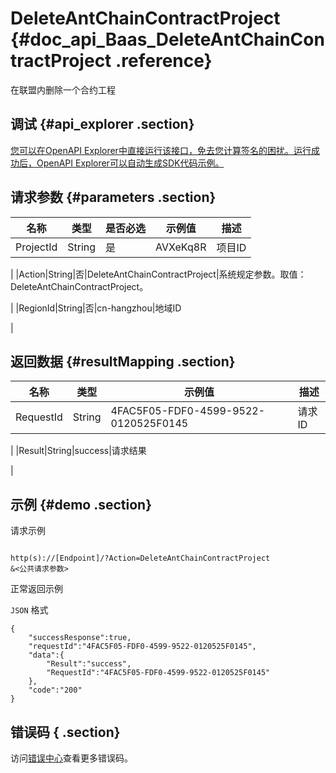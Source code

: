 # DeleteAntChainContractProject {#doc_api_Baas_DeleteAntChainContractProject .reference}

在联盟内删除一个合约工程

## 调试 {#api_explorer .section}

[您可以在OpenAPI Explorer中直接运行该接口，免去您计算签名的困扰。运行成功后，OpenAPI Explorer可以自动生成SDK代码示例。](https://api.aliyun.com/#product=Baas&api=DeleteAntChainContractProject&type=RPC&version=2018-12-21)

## 请求参数 {#parameters .section}

|名称|类型|是否必选|示例值|描述|
|--|--|----|---|--|
|ProjectId|String|是|AVXeKq8R|项目ID

 |
|Action|String|否|DeleteAntChainContractProject|系统规定参数。取值：DeleteAntChainContractProject。

 |
|RegionId|String|否|cn-hangzhou|地域ID

 |

## 返回数据 {#resultMapping .section}

|名称|类型|示例值|描述|
|--|--|---|--|
|RequestId|String|4FAC5F05-FDF0-4599-9522-0120525F0145|请求ID

 |
|Result|String|success|请求结果

 |

## 示例 {#demo .section}

请求示例

``` {#request_demo}

http(s)://[Endpoint]/?Action=DeleteAntChainContractProject
&<公共请求参数>

```

正常返回示例

`JSON` 格式

``` {#json_return_success_demo}
{
	"successResponse":true,
	"requestId":"4FAC5F05-FDF0-4599-9522-0120525F0145",
	"data":{
		"Result":"success",
		"RequestId":"4FAC5F05-FDF0-4599-9522-0120525F0145"
	},
	"code":"200"
}
```

## 错误码 { .section}

访问[错误中心](https://error-center.aliyun.com/status/product/Baas)查看更多错误码。

